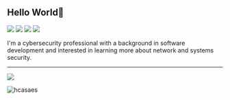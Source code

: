 ## Hello World👋

<a href="https://linkedin.com/in/hugocasaes"> <img src="https://img.shields.io/badge/LinkedIn-%230077B5.svg?style=for-the-badge&logo=linkedin&logoColor=white" target="_blank"></a>
<a href="mailto:hugocasaes@gmail.com"> <img src="https://img.shields.io/badge/Gmail-D14836?style=for-the-badge&logo=gmail&logoColor=white" target="_blank"></a>
<a href="https://hcasaes.github.io/"> <img src="https://img.shields.io/badge/GitHub-100000?style=for-the-badge&logo=github&logoColor=white" target="_blank"></a>
<a href="https://codepen.io/hcasaes"> <img src="https://img.shields.io/badge/Codepen-000000?style=for-the-badge&logo=codepen&logoColor=white" target="_blank"></a>

I'm a cybersecurity professional with a background in software development and interested in learning more about network and systems security.
_________________________________________________________________________
![](https://github-readme-stats.vercel.app/api/top-langs/?username=hcasaes&theme=dark&hide_border=true&layout=compact&include_all_commits=true&count_private=true&hide=json,properties,stylus,coffescript&card_width=495px)

<p align="left"> <img src="https://komarev.com/ghpvc/?username=hcasaes&label=Profile%20views&color=0e75b6&style=flat" alt="hcasaes" /> </p>

